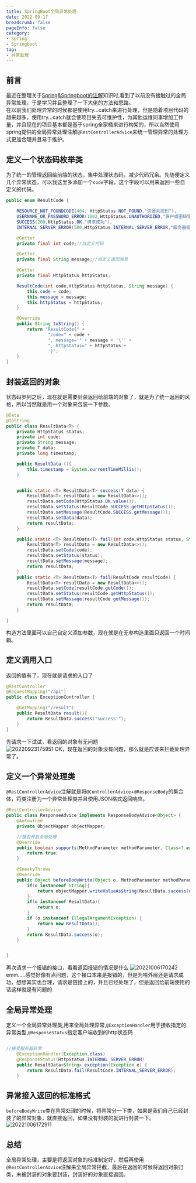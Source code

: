 ```yaml
---
title: SpringBoot全局异常处理
date: 2022-09-17
breadcrumb: false
pageInfo: false
category:
- Spring
- Springboot
tag:
- 异常处理
---
```


## 前言
最近在整理关于[Spring&Springboot的注解](Spring&SpringBoot常用注解总结)知识时,看到了以前没有接触过的全局异常处理，于是学习并且整理了一下大佬的方法和思路。  
在以前我们处理异常的时候都是使用try...catch来进行处理，但是随着项目代码的越来越多，使用try...catch就会使项目失去可维护性，为其他运维同事增加工作量，并且现在的项目基本都是基于spring全家桶来进行构架的，所以当然使用spring提供的全局异常处理注解`@RestControllerAdvice`来统一管理异常的处理方式更加合理并且易于维护。

## 定义一个状态码枚举类
为了统一的管理返回给前端的状态，集中处理状态码，减少代码冗余。先随便定义几个异常状态，可以我这里多添加一个`code`字段，这个字段可以用来返回一些自定义的代码。
```java :no-line-numbers
public enum ResultCode {

    RESOURCE_NOT_FOUNDCODE(404, HttpStatus.NOT_FOUND,"资源未找到"),
    USERNAME_OR_PASSWORD_ERROR(1002,HttpStatus.UNAUTHORIZED,"账户或密码错误"),
    SUCCESS(200,HttpStatus.OK,"请求成功"),
    INTERNAL_SERVER_ERROR(500,HttpStatus.INTERNAL_SERVER_ERROR,"服务器错误");

    @Getter
    private final int code;//自定义代码

    @Getter
    private final String message;//自定义返回消息

    @Getter
    private final HttpStatus httpStatus;

    ResultCode(int code,HttpStatus httpStatus, String message) {
        this.code = code;
        this.message = message;
        this.httpStatus = httpStatus;
    }

    @Override
    public String toString() {
        return "ResultCode{" +
                "code=" + code +
                ", message='" + message + '\'' +
                ", httpStatus=" + httpStatus +
                '}';
    }
}

```
## 封装返回的对象
状态码罗列之后，现在就是需要封装返回给前端的对象了，就是为了统一返回的风格，所以当然就是用一个对象来包装一下参数。
``` java :no-line-numbers
@Data
@ToString
public class ResultData<T> {
    private HttpStatus status;
    private int code;
    private String message;
    private T data;
    private long timestamp;

    public ResultData (){
        this.timestamp = System.currentTimeMillis();
    }


    public static <T> ResultData<T> success(T data) {
        ResultData<T> resultData = new ResultData<>();
        resultData.setCode(HttpStatus.OK.value());
        resultData.setStatus(ResultCode.SUCCESS.getHttpStatus());
        resultData.setMessage(ResultCode.SUCCESS.getMessage());
        resultData.setData(data);
        return resultData;
    }

    public static <T> ResultData<T> fail(int code,HttpStatus status, String message) {
        ResultData<T> resultData = new ResultData<>();
        resultData.setCode(code);
        resultData.setStatus(status);
        resultData.setMessage(message);
        return resultData;
    }
    public static <T> ResultData<T> fail(ResultCode resultCode) {
        ResultData<T> resultData = new ResultData<>();
        resultData.setCode(resultCode.getCode());
        resultData.setStatus(resultCode.getHttpStatus());
        resultData.setMessage(resultCode.getMessage());
        return resultData;
    }

}

```
构造方法里面可以自己自定义添加参数，现在就是在无参构造里面只返回一个时间戳。  

## 定义调用入口
返回的值有了，现在就是请求的入口了
``` java :no-line-numbers
@RestController
@RequestMapping("/api")
public class ExceptionController {

    @GetMapping("/result")
    public ResultData result(){
        return ResultData.success("success!");
    }
}

```
先请求一下试试，看返回的对象有无问题   
![20220923175951](https://blog-1253887276.cos.ap-chongqing.myqcloud.com/vscodeblog/20220923175951.png)
OK，现在返回的对象没有问题，那么就是应该来拦截处理异常了。

## 定义一个异常处理类
`@RestControllerAdvice`注解就是将`@ControllerAdvice`+`@ResponseBody`的集合体，将类注册为一个异常处理类并且使用JSON格式返回响应。  
``` java :no-line-numbers
@RestControllerAdvice
public class ResponseAdvice implements ResponseBodyAdvice<Object> {
    @Autowired
    private ObjectMapper objectMapper;

    //是否开启全局处理
    @Override
    public boolean supports(MethodParameter methodParameter, Class<? extends HttpMessageConverter<?>> aClass) {
        return true;
    }

    @SneakyThrows
    @Override
    public Object beforeBodyWrite(Object o, MethodParameter methodParameter, MediaType mediaType, Class<? extends HttpMessageConverter<?>> aClass, ServerHttpRequest serverHttpRequest, ServerHttpResponse serverHttpResponse) {
        if(o instanceof String){
            return objectMapper.writeValueAsString(ResultData.success(o));
        }
        if(o instanceof ResultData){
            return o;
        }
        if (o instanceof IllegalArgumentException) {
            return new ResultData();
        }
        return ResultData.success(o);
    }


}

```
再次请求一个报错的接口，看看返回报错的情况是什么
![20221006170242](https://blog-1253887276.cos.ap-chongqing.myqcloud.com/vscodeblog/20221006170242.png)
emm.....感觉好像有点问题，这个接口本来是报错的，但是为啥外层还是请求成功，想想其实也合理，请求是链接上的，并且已经处理了，但是返回给前端使用的话这样就是有问题的

## 全局异常处理
定义一个全局异常处理类,用来全局处理异常,`@ExceptionHandler`用于接收指定的异常类型,`@ResponseStatus`指定客户端收到的http状态码
```java :no-line-numbers

//接受服务器异常
    @ExceptionHandler(Exception.class)
    @ResponseStatus(HttpStatus.INTERNAL_SERVER_ERROR)
    public ResultData<String> exception(Exception e) {
        return ResultData.fail(ResultCode.INTERNAL_SERVER_ERROR);
    }

```

## 异常接入返回的标准格式

`beforeBodyWrite`类在异常处理的时候，将异常分一下类，如果是我们自己已经封装了的异常对象，就直接返回，如果没有封装的就进行封装一下。
![20221006172911](https://blog-1253887276.cos.ap-chongqing.myqcloud.com/vscodeblog/20221006172911.png)

## 总结
全局异常处理，主要是将返回对象的标准制定好，然后再使用`@RestControllerAdvice`注解来全局异常拦截，最后在返回的时候将返回对象归类，未被封装的对象要封装，封装好的对象直接返回。
